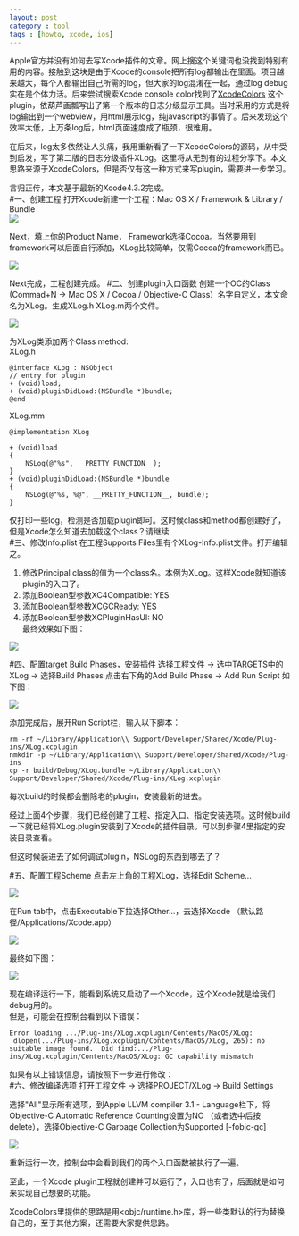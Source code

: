 ```yaml
---
layout: post
category : tool
tags : [howto, xcode, ios]
---
```


Apple官方并没有如何去写Xcode插件的文章。网上搜这个关键词也没找到特别有用的内容。接触到这块是由于Xcode的console把所有log都输出在里面。项目越来越大，每个人都输出自己所需的log，但大家的log混淆在一起，通过log debug实在是个体力活。后来尝试搜索Xcode console color找到了[XcodeColors](http://deepitpro.com/en/articles/XcodeColors/info/) 这个plugin，依葫芦画瓢写出了第一个版本的日志分级显示工具。当时采用的方式是将log输出到一个webview，用html展示log，纯javascript的事情了。后来发现这个效率太低，上万条log后，html页面速度成了瓶颈，很难用。  
  
在后来，log太多依然让人头痛，我用重新看了一下XcodeColors的源码，从中受到启发，写了第二版的日志分级插件XLog。这里将从无到有的过程分享下。本文思路来源于XcodeColors，但是否仅有这一种方式来写plugin，需要进一步学习。  
  
言归正传，本文基于最新的Xcode4.3.2完成。  
#一、创建工程
打开Xcode新建一个工程：Mac OS X / Framework & Library / Bundle  
![](/images/how-to-write-xcode-plugin/Screen-Shot-2012-05-08-at-4.43.48-PM.png)
  
Next，填上你的Product Name， Framework选择Cocoa。当然要用到framework可以后面自行添加，XLog比较简单，仅需Cocoa的framework而已。  
  
![](/images/how-to-write-xcode-plugin/Screen-Shot-2012-05-08-at-4.46.04-PM.png)
  
Next完成，工程创建完成。
#二、创建plugin入口函数
创建一个OC的Class (Commad+N -&gt; Mac OS X / Cocoa / Objective-C Class）名字自定义，本文命名为XLog。生成XLog.h XLog.m两个文件。  
  
![](/images/how-to-write-xcode-plugin/Screen-Shot-2012-05-08-at-4.48.44-PM.png)

为XLog类添加两个Class method:  
XLog.h  
	
	@interface XLog : NSObject  
	// entry for plugin  
	+ (void)load;  
	+ (void)pluginDidLoad:(NSBundle *)bundle;  
	@end  
  
XLog.mm  
	
	@implementation XLog  
	  
	+ (void)load  
	{  
		NSLog(@"%s", __PRETTY_FUNCTION__);  
	}  
	+ (void)pluginDidLoad:(NSBundle *)bundle  
	{  
		NSLog(@"%s, %@", __PRETTY_FUNCTION__, bundle);  
	}  
  
仅打印一些log，检测是否加载plugin即可。这时候class和method都创建好了，但是Xcode怎么知道去加载这个class？请继续  
#三、修改Info.plist
在工程Supports Files里有个XLog-Info.plist文件。打开编辑之。  
  
  
1. 修改Principal class的值为一个class名。本例为XLog。这样Xcode就知道该plugin的入口了。
2. 添加Boolean型参数XC4Compatible: YES  
3. 添加Boolean型参数XCGCReady: YES  
4. 添加Boolean型参数XCPluginHasUI: NO  
最终效果如下图：  
  
![](/images/how-to-write-xcode-plugin/Screen-Shot-2012-05-08-at-4.52.21-PM.png)
  
#四、配置target Build Phases，安装插件
选择工程文件 -&gt; 选中TARGETS中的XLog -&gt; 选择Build Phases 点击右下角的Add Build Phase -&gt; Add Run Script 如下图：   

![](/images/how-to-write-xcode-plugin/Screen-Shot-2012-05-08-at-4.54.16-PM.png)
  
添加完成后，展开Run Script栏，输入以下脚本：
	
	rm -rf ~/Library/Application\\ Support/Developer/Shared/Xcode/Plug-ins/XLog.xcplugin
	nmkdir -p ~/Library/Application\\ Support/Developer/Shared/Xcode/Plug-ins
	cp -r build/Debug/XLog.bundle ~/Library/Application\\ Support/Developer/Shared/Xcode/Plug-ins/XLog.xcplugin 
  
每次build的时候都会删除老的plugin，安装最新的进去。  
  
  
经过上面4个步骤，我们已经创建了工程、指定入口、指定安装选项。这时候build一下就已经将XLog.plugin安装到了Xcode的插件目录。可以到步骤4里指定的安装目录查看。  
  
但这时候装进去了如何调试plugin，NSLog的东西到哪去了？  

#五、配置工程Scheme
点击左上角的工程XLog，选择Edit Scheme...  
  
![](/images/how-to-write-xcode-plugin/Screen-Shot-2012-05-08-at-4.56.37-PM.png)
  
在Run tab中，点击Executable下拉选择Other...，去选择Xcode （默认路径/Applications/Xcode.app）  
  
![](/images/how-to-write-xcode-plugin/Screen-Shot-2012-05-08-at-4.56.55-PM.png)
  
最终如下图：  
  
![](/images/how-to-write-xcode-plugin/Screen-Shot-2012-05-08-at-4.57.28-PM.png)
  
现在编译运行一下，能看到系统又启动了一个Xcode，这个Xcode就是给我们debug用的。  
但是，可能会在控制台看到以下错误：  

	Error loading .../Plug-ins/XLog.xcplugin/Contents/MacOS/XLog:  dlopen(.../Plug-ins/XLog.xcplugin/Contents/MacOS/XLog, 265): no suitable image found.  Did find:.../Plug-ins/XLog.xcplugin/Contents/MacOS/XLog: GC capability mismatch
  
  
如果有以上错误信息，请按照下一步进行修改：  
#六、修改编译选项
打开工程文件 -&gt; 选择PROJECT/XLog -&gt; Build Settings  
  
选择"All"显示所有选项，到Apple LLVM compiler 3.1 - Language栏下，将Objective-C Automatic Reference Counting设置为NO （或者选中后按delete），选择Objective-C Garbage Collection为Supported \[-fobjc-gc\]  
  
![](/images/how-to-write-xcode-plugin/Screen-Shot-2012-05-08-at-5.00.49-PM.png)

重新运行一次，控制台中会看到我们的两个入口函数被执行了一遍。  
    
至此，一个Xcode plugin工程就创建并可以运行了，入口也有了，后面就是如何来实现自己想要的功能。  
  
XcodeColors里提供的思路是用&lt;objc/runtime.h&gt;库，将一些类默认的行为替换自己的，至于其他方案，还需要大家提供思路。  
